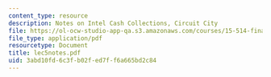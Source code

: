 ```yaml
---
content_type: resource
description: Notes on Intel Cash Collections, Circuit City
file: https://ol-ocw-studio-app-qa.s3.amazonaws.com/courses/15-514-financial-and-managerial-accounting-summer-2003/3abd10fd6c3fb02fed7ff6a665bd2c84_lec5notes.pdf
file_type: application/pdf
resourcetype: Document
title: lec5notes.pdf
uid: 3abd10fd-6c3f-b02f-ed7f-f6a665bd2c84
---
```

